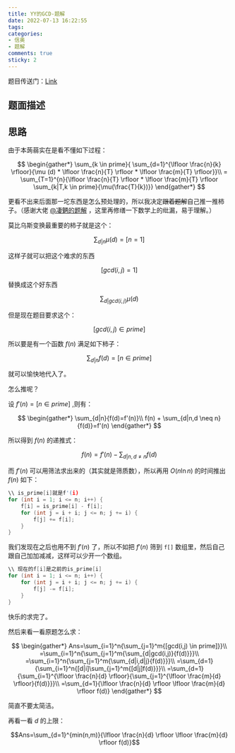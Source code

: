 ```yaml
---
title: YY的GCD-题解
date: 2022-07-13 16:22:55
tags:
categories:
- 信奥
- 题解
comments: true
sticky: 2
---
```


题目传送门：[Link](https://www.luogu.com.cn/problem/P2257)

## 题面描述

<!-- more -->

## 思路

由于本蒟蒻实在是看不懂如下过程：

$$
\begin{gather*}
\sum_{k \in prime}{ \sum_{d=1}^{\lfloor \frac{n}{k} \rfloor}{\mu (d) * \lfloor \frac{n}{T} \rfloor * \lfloor \frac{m}{T} \rfloor}}\\
= \sum_{T=1}^{n}{\lfloor \frac{n}{T} \rfloor * \lfloor \frac{m}{T} \rfloor \sum_{k|T,k \in prime}{\mu(\frac{T}{k})}}
\end{gather*}
$$

更看不出来后面那一坨东西是怎么预处理的，所以我决定~~跟着题解~~自己推一推柿子。（感谢大佬 [@凄魉的题解](https://www.luogu.com.cn/blog/qlwpc/solutin-p2257) ，这里再修缮一下数学上的纰漏，易于理解。）

莫比乌斯变换最重要的柿子就是这个：  

$$\sum_{d|n}{\mu(d)}=[n=1]$$  

这样子就可以把这个难求的东西  

$$[gcd(i,j)=1]$$  

替换成这个好东西  

$$\sum_{d|gcd(i,j)}{\mu(d)}$$    

但是现在题目要求这个：  

$$[gcd(i,j) \in prime]$$  

所以要是有一个函数 $f(n)$ 满足如下柿子：  

$$\sum_{d|n}{f(d)=[n \in prime]}$$  

就可以愉快地代入了。  

怎么推呢？  

设 $f'(n)=[n \in prime]$ ,则有：

$$
\begin{gather*}
\sum_{d|n}{f(d)=f'(n)}\\
f(n) + \sum_{d|n,d \neq n}{f(d)}=f'(n)
\end{gather*}
$$

所以得到 $f(n)$ 的递推式：  

$$f(n)=f'(n)-\sum_{d|n,d \neq n}{f(d)}$$  

而 $f'(n)$ 可以用筛法求出来的（其实就是筛质数），所以再用 $O(n \ln n)$ 的时间推出 $f(n)$ 如下：  

```cpp
\\ is_prime[i]就是f'(i)
for (int i = 1; i <= n; i++) {
    f[i] = is_prime[i] - f[i];
    for (int j = i + i; j <= n; j += i) {
        f[j] += f[i];
    }
}
```

我们发现在之后也用不到 $f'(n)$ 了，所以不如把 $f'(n)$ 筛到 `f[]` 数组里，然后自己跟自己加加减减，这样可以少开一个数组。  

```cpp
\\ 现在的f[i]是之前的is_prime[i]
for (int i = 1; i <= n; i++) {
    for (int j = i + i; j <= n; j += i) {
        f[j] -= f[i];
    }
}
```

快乐的求完了。  

然后来看一看原题怎么求：

$$
\begin{gather*}
Ans=\sum_{i=1}^n{\sum_{j=1}^m{[gcd(i,j) \in prime]}}\\
=\sum_{i=1}^n{\sum_{j=1}^m{\sum_{d|gcd(i,j)}{f(d)}}}\\
=\sum_{i=1}^n{\sum_{j=1}^m{\sum_{d|i,d|j}{f(d)}}}\\
=\sum_{d=1}{\sum_{i=1}^n{[d|i]\sum_{j=1}^m{[d|j]f(d)}}}\\
=\sum_{d=1}{\sum_{i=1}^{\lfloor \frac{n}{d} \rfloor}{\sum_{j=1}^{\lfloor \frac{m}{d} \rfloor}{f(d)}}}\\
=\sum_{d=1}{\lfloor \frac{n}{d} \rfloor \lfloor \frac{m}{d} \rfloor f(d)}
\end{gather*}
$$

简直不要太简洁。

再看一看 $d$ 的上限：

$$Ans=\sum_{d=1}^{min(n,m)}{\lfloor \frac{n}{d} \rfloor \lfloor \frac{m}{d} \rfloor f(d)}$$

